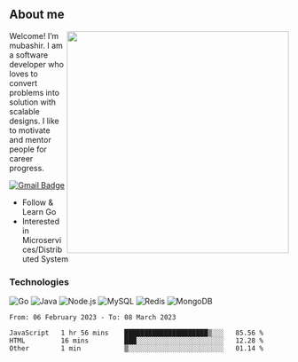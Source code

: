 ## About me

<img align="right" src="https://github-readme-stats-zhiwei-feng.vercel.app/api?username=mub4shir&show_icons=true" width="400" />

Welcome! I’m mubashir. I am a software developer who loves to convert problems into solution with scalable designs. I like to motivate and mentor people for career progress.

[![Gmail Badge](https://img.shields.io/badge/-mubashir11131719@gmail.com-c14438?style=flat-square&logo=Gmail&logoColor=white&link=mailto:mubashir11131719@gmail.com)](mailto:mubashir11131719@gmail.com)




- Follow & Learn Go
- Interested in Microservices/Distributed System


### Technologies
![Go](https://img.shields.io/badge/-Go-000000?style=flat-square&logo=go)
![Java](https://img.shields.io/badge/-Java-E34A86?style=flat-square&logo=java)
![Node.js](https://img.shields.io/badge/-Node.js-000000?style=flat-square&logo=node.js)
![MySQL](https://img.shields.io/badge/-MySQL-orange?style=flat-square&logo=MySQL)
![Redis](https://img.shields.io/badge/-Redis-black?style=flat-square&logo=Redis)
![MongoDB](https://img.shields.io/badge/-MongoDB-000000?style=flat-square&logo=mongodb)






<!--START_SECTION:waka-->

```text
From: 06 February 2023 - To: 08 March 2023

JavaScript   1 hr 56 mins    █████████████████████▒░░░   85.56 %
HTML         16 mins         ███░░░░░░░░░░░░░░░░░░░░░░   12.28 %
Other        1 min           ▒░░░░░░░░░░░░░░░░░░░░░░░░   01.14 %
```

<!--END_SECTION:waka-->
</p>


